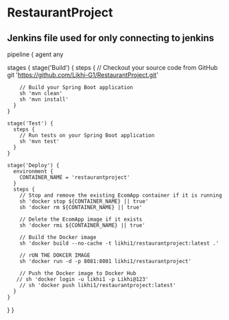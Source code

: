 # RestaurantProject
## Jenkins file used for only connecting to jenkins
pipeline {
  agent any

  stages {
    stage('Build') {
      steps {
        // Checkout your source code from GitHub
        git 'https://github.com/Likhi-G1/RestaurantProject.git'

        // Build your Spring Boot application
        sh 'mvn clean'
        sh 'mvn install'
      }
    }

    stage('Test') {
      steps {
        // Run tests on your Spring Boot application
        sh 'mvn test'
      }
    }

    stage('Deploy') {
      environment {
        CONTAINER_NAME = 'restaurantproject'
      }
      steps {
        // Stop and remove the existing EcomApp container if it is running
        sh 'docker stop ${CONTAINER_NAME} || true'
        sh 'docker rm ${CONTAINER_NAME} || true'

        // Delete the EcomApp image if it exists
        sh 'docker rmi ${CONTAINER_NAME} || true'

        // Build the Docker image
        sh 'docker build --no-cache -t likhi1/restaurantproject:latest .'

        // rUN THE DOKCER IMAGE
        sh 'docker run -d -p 8081:8081 likhi1/restaurantproject'
        
        // Push the Docker image to Docker Hub
       // sh 'docker login -u likhi1 -p Likhi@123'
        // sh 'docker push likhi1/restaurantproject:latest'
      }
    }
  }
}
